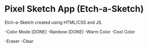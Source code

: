 # Pixel Sketch App (Etch-a-Sketch)

Etch-a-Sketch created using HTML/CSS and JS.

-Color Mode [DONE]
-Rainbow [DONE]
-Warm Color
-Cool Color

-Eraser
-Clear